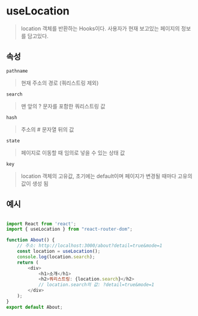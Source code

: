 # useLocation
>location 객체를 반환하는 Hooks이다. 사용자가 현재 보고있는 페이지의 정보를 담고있다.

## 속성
`pathname`
>현재 주소의 경로 (쿼리스트링 제외)

`search`
>맨 앞의 ? 문자를 포함한 쿼리스트링 값

`hash`
>주소의 # 문자열 뒤의 값

`state`
>페이지로 이동할 때 임의로 넣을 수 있는 상태 값

`key`
>location 객체의 고유값, 초기에는 default이며 페이지가 변경될 때마다
고유의 값이 생성 됨

## 예시
```js

import React from 'react';
import { useLocation } from "react-router-dom";

function About() {
    // 주소: http://localhost:3000/about?detail=true&mode=1
    const location = useLocation();
    console.log(location.search);
    return (
        <div>
            <h1>소개</h1>
            <h2>쿼리스트링: {location.search}</h2>
            // location.search의 값: ?detail=true&mode=1
        </div>
    );
}
export default About;
```